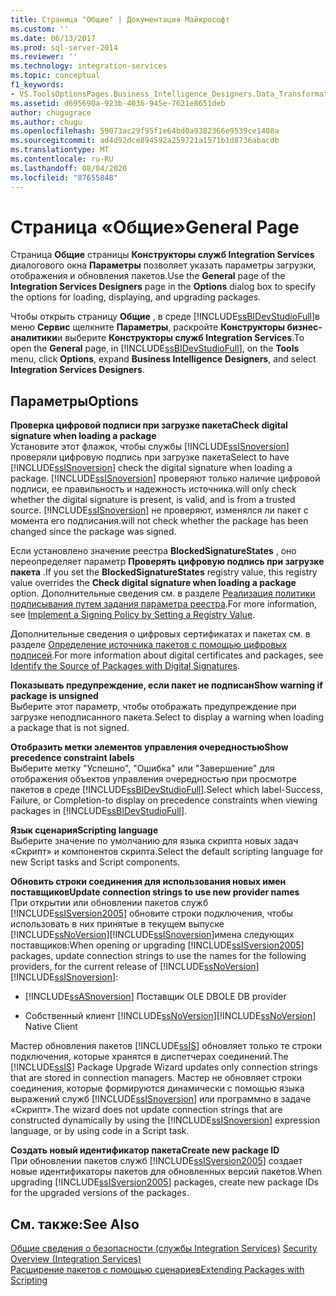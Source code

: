 ```yaml
---
title: Страница "Общие" | Документация Майкрософт
ms.custom: ''
ms.date: 06/13/2017
ms.prod: sql-server-2014
ms.reviewer: ''
ms.technology: integration-services
ms.topic: conceptual
f1_keywords:
- VS.ToolsOptionsPages.Business_Intelligence_Designers.Data_Transformation_Designers.General
ms.assetid: d695690a-923b-4036-945e-7621e8651deb
author: chugugrace
ms.author: chugu
ms.openlocfilehash: 59073ac29f95f1e64bd0a9382366e9539ce1408a
ms.sourcegitcommit: ad4d92dce894592a259721a1571b1d8736abacdb
ms.translationtype: MT
ms.contentlocale: ru-RU
ms.lasthandoff: 08/04/2020
ms.locfileid: "87655848"
---
```

# <a name="general-page"></a><span data-ttu-id="f0f02-102">Страница «Общие»</span><span class="sxs-lookup"><span data-stu-id="f0f02-102">General Page</span></span>
  <span data-ttu-id="f0f02-103">Страница **Общие** страницы **Конструкторы служб Integration Services** диалогового окна **Параметры** позволяет указать параметры загрузки, отображения и обновления пакетов.</span><span class="sxs-lookup"><span data-stu-id="f0f02-103">Use the **General** page of the **Integration Services Designers** page in the **Options** dialog box to specify the options for loading, displaying, and upgrading packages.</span></span>  
  
 <span data-ttu-id="f0f02-104">Чтобы открыть страницу **Общие** , в среде [!INCLUDE[ssBIDevStudioFull](../includes/ssbidevstudiofull-md.md)]в меню **Сервис** щелкните **Параметры**, раскройте **Конструкторы бизнес-аналитики**и выберите **Конструкторы служб Integration Services**.</span><span class="sxs-lookup"><span data-stu-id="f0f02-104">To open the **General** page, in [!INCLUDE[ssBIDevStudioFull](../includes/ssbidevstudiofull-md.md)], on the **Tools** menu, click **Options**, expand **Business Intelligence Designers**, and select **Integration Services Designers**.</span></span>  
  
## <a name="options"></a><span data-ttu-id="f0f02-105">Параметры</span><span class="sxs-lookup"><span data-stu-id="f0f02-105">Options</span></span>  
 <span data-ttu-id="f0f02-106">**Проверка цифровой подписи при загрузке пакета**</span><span class="sxs-lookup"><span data-stu-id="f0f02-106">**Check digital signature when loading a package**</span></span>  
 <span data-ttu-id="f0f02-107">Установите этот флажок, чтобы службы [!INCLUDE[ssISnoversion](../includes/ssisnoversion-md.md)] проверяли цифровую подпись при загрузке пакета</span><span class="sxs-lookup"><span data-stu-id="f0f02-107">Select to have [!INCLUDE[ssISnoversion](../includes/ssisnoversion-md.md)] check the digital signature when loading a package.</span></span> [!INCLUDE[ssISnoversion](../includes/ssisnoversion-md.md)] <span data-ttu-id="f0f02-108">проверяют только наличие цифровой подписи, ее правильность и надежность источника.</span><span class="sxs-lookup"><span data-stu-id="f0f02-108">will only check whether the digital signature is present, is valid, and is from a trusted source.</span></span> [!INCLUDE[ssISnoversion](../includes/ssisnoversion-md.md)] <span data-ttu-id="f0f02-109">не проверяют, изменялся ли пакет с момента его подписания.</span><span class="sxs-lookup"><span data-stu-id="f0f02-109">will not check whether the package has been changed since the package was signed.</span></span>  
  
 <span data-ttu-id="f0f02-110">Если установлено значение реестра **BlockedSignatureStates** , оно переопределяет параметр **Проверять цифровую подпись при загрузке пакета** .</span><span class="sxs-lookup"><span data-stu-id="f0f02-110">If you set the **BlockedSignatureStates** registry value, this registry value overrides the **Check digital signature when loading a package** option.</span></span> <span data-ttu-id="f0f02-111">Дополнительные сведения см. в разделе [Реализация политики подписывания путем задания параметра реестра](implement-a-signing-policy-by-setting-a-registry-value.md).</span><span class="sxs-lookup"><span data-stu-id="f0f02-111">For more information, see [Implement a Signing Policy by Setting a Registry Value](implement-a-signing-policy-by-setting-a-registry-value.md).</span></span>  
  
 <span data-ttu-id="f0f02-112">Дополнительные сведения о цифровых сертификатах и пакетах см. в разделе [Определение источника пакетов с помощью цифровых подписей](security/identify-the-source-of-packages-with-digital-signatures.md).</span><span class="sxs-lookup"><span data-stu-id="f0f02-112">For more information about digital certificates and packages, see [Identify the Source of Packages with Digital Signatures](security/identify-the-source-of-packages-with-digital-signatures.md).</span></span>  
  
 <span data-ttu-id="f0f02-113">**Показывать предупреждение, если пакет не подписан**</span><span class="sxs-lookup"><span data-stu-id="f0f02-113">**Show warning if package is unsigned**</span></span>  
 <span data-ttu-id="f0f02-114">Выберите этот параметр, чтобы отображать предупреждение при загрузке неподписанного пакета.</span><span class="sxs-lookup"><span data-stu-id="f0f02-114">Select to display a warning when loading a package that is not signed.</span></span>  
  
 <span data-ttu-id="f0f02-115">**Отобразить метки элементов управления очередностью**</span><span class="sxs-lookup"><span data-stu-id="f0f02-115">**Show precedence constraint labels**</span></span>  
 <span data-ttu-id="f0f02-116">Выберите метку "Успешно", "Ошибка" или "Завершение" для отображения объектов управления очередностью при просмотре пакетов в среде [!INCLUDE[ssBIDevStudioFull](../includes/ssbidevstudiofull-md.md)].</span><span class="sxs-lookup"><span data-stu-id="f0f02-116">Select which label-Success, Failure, or Completion-to display on precedence constraints when viewing packages in [!INCLUDE[ssBIDevStudioFull](../includes/ssbidevstudiofull-md.md)].</span></span>  
  
 <span data-ttu-id="f0f02-117">**Язык сценария**</span><span class="sxs-lookup"><span data-stu-id="f0f02-117">**Scripting language**</span></span>  
 <span data-ttu-id="f0f02-118">Выберите значение по умолчанию для языка скрипта новых задач «Скрипт» и компонентов скрипта.</span><span class="sxs-lookup"><span data-stu-id="f0f02-118">Select the default scripting language for new Script tasks and Script components.</span></span>  
  
 <span data-ttu-id="f0f02-119">**Обновить строки соединения для использования новых имен поставщиков**</span><span class="sxs-lookup"><span data-stu-id="f0f02-119">**Update connection strings to use new provider names**</span></span>  
 <span data-ttu-id="f0f02-120">При открытии или обновлении пакетов служб [!INCLUDE[ssISversion2005](../includes/ssisversion2005-md.md)] обновите строки подключения, чтобы использовать в них принятые в текущем выпуске [!INCLUDE[ssNoVersion](../includes/ssnoversion-md.md)][!INCLUDE[ssISnoversion](../includes/ssisnoversion-md.md)]имена следующих поставщиков:</span><span class="sxs-lookup"><span data-stu-id="f0f02-120">When opening or upgrading [!INCLUDE[ssISversion2005](../includes/ssisversion2005-md.md)] packages, update connection strings to use the names for the following providers, for the current release of [!INCLUDE[ssNoVersion](../includes/ssnoversion-md.md)][!INCLUDE[ssISnoversion](../includes/ssisnoversion-md.md)]:</span></span>  
  
-   [!INCLUDE[ssASnoversion](../includes/ssasnoversion-md.md)] <span data-ttu-id="f0f02-121">Поставщик OLE DB</span><span class="sxs-lookup"><span data-stu-id="f0f02-121">OLE DB provider</span></span>  
  
-   <span data-ttu-id="f0f02-122">Собственный клиент [!INCLUDE[ssNoVersion](../includes/ssnoversion-md.md)]</span><span class="sxs-lookup"><span data-stu-id="f0f02-122">[!INCLUDE[ssNoVersion](../includes/ssnoversion-md.md)] Native Client</span></span>  
  
 <span data-ttu-id="f0f02-123">Мастер обновления пакетов [!INCLUDE[ssIS](../includes/ssis-md.md)] обновляет только те строки подключения, которые хранятся в диспетчерах соединений.</span><span class="sxs-lookup"><span data-stu-id="f0f02-123">The [!INCLUDE[ssIS](../includes/ssis-md.md)] Package Upgrade Wizard updates only connection strings that are stored in connection managers.</span></span> <span data-ttu-id="f0f02-124">Мастер не обновляет строки соединения, которые формируются динамически с помощью языка выражений служб [!INCLUDE[ssISnoversion](../includes/ssisnoversion-md.md)] или программно в задаче «Скрипт».</span><span class="sxs-lookup"><span data-stu-id="f0f02-124">The wizard does not update connection strings that are constructed dynamically by using the [!INCLUDE[ssISnoversion](../includes/ssisnoversion-md.md)] expression language, or by using code in a Script task.</span></span>  
  
 <span data-ttu-id="f0f02-125">**Создать новый идентификатор пакета**</span><span class="sxs-lookup"><span data-stu-id="f0f02-125">**Create new package ID**</span></span>  
 <span data-ttu-id="f0f02-126">При обновлении пакетов служб [!INCLUDE[ssISversion2005](../includes/ssisversion2005-md.md)] создает новые идентификаторы пакетов для обновленных версий пакетов.</span><span class="sxs-lookup"><span data-stu-id="f0f02-126">When upgrading [!INCLUDE[ssISversion2005](../includes/ssisversion2005-md.md)] packages, create new package IDs for the upgraded versions of the packages.</span></span>  
  
## <a name="see-also"></a><span data-ttu-id="f0f02-127">См. также:</span><span class="sxs-lookup"><span data-stu-id="f0f02-127">See Also</span></span>  
 <span data-ttu-id="f0f02-128">[Общие сведения о безопасности (службы Integration Services)](security/security-overview-integration-services.md) </span><span class="sxs-lookup"><span data-stu-id="f0f02-128">[Security Overview &#40;Integration Services&#41;](security/security-overview-integration-services.md) </span></span>  
 [<span data-ttu-id="f0f02-129">Расширение пакетов с помощью сценариев</span><span class="sxs-lookup"><span data-stu-id="f0f02-129">Extending Packages with Scripting</span></span>](extending-packages-scripting/extending-packages-with-scripting.md)  
  
  
